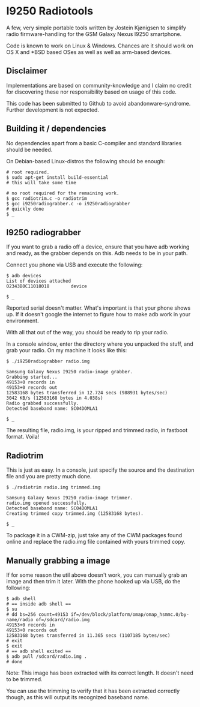 # I9250 Radiotools

A few, very simple portable tools written by Jostein Kjønigsen to simplify
radio firmware-handling for the GSM Galaxy Nexus I9250 smartphone.

Code is known to work on Linux & Windows. Chances are it should work on OS X
and *BSD based OSes as well as well as arm-based devices.

## Disclaimer

Implementations are based on community-knowledge and I claim no credit for discovering these
nor responsibility based on usage of this code.

This code has been submitted to Github to avoid abandonware-syndrome. Further development is
not expected.

## Building it / dependencies

No dependencies apart from a basic C-compiler and standard libraries should be needed.

On Debian-based Linux-distros the following should be enough:

    # root required.
    $ sudo apt-get install build-essential
    # this will take some time
	
	# no root required for the remaining work.
    $ gcc radiotrim.c -o radiotrim
    $ gcc i9250radiograbber.c -o i9250radiograbber
    # quickly done
    $ _

## I9250 radiograbber

If you want to grab a radio off a device, ensure that you have adb working and ready, 
as the grabber depends on this. Adb needs to be in your path.

Connect you phone via USB and execute the following:

    $ adb devices
    List of devices attached 
    02343B0C11018018        device

    $ _

Reported serial doesn't matter. What's important is that your phone shows up. If it doesn't google
the internet to figure how to make adb work in your environment.

With all that out of the way, you should be ready to rip your radio.

In a console window, enter the directory where you unpacked the stuff, and grab your radio.
On my machine it looks like this:

    $ ./i9250radiograbber radio.img
    
    Samsung Galaxy Nexus I9250 radio-image grabber.
    Grabbing started...
    49153+0 records in
    49153+0 records out
    12583168 bytes transferred in 12.724 secs (988931 bytes/sec)
    3042 KB/s (12583168 bytes in 4.038s)
    Radio grabbed successfully.
    Detected baseband name: SC04DOMLA1
    
    $ _

The resulting file, radio.img, is your ripped and trimmed radio, in fastboot format. Voila!

## Radiotrim

This is just as easy. In a console, just specify the source and the destination file and you are pretty much done.

    $ ./radiotrim radio.img trimmed.img
    
    Samsung Galaxy Nexus I9250 radio-image trimmer.
    radio.img opened successfully.
    Detected baseband name: SC04DOMLA1
    Creating trimmed copy trimmed.img (12583168 bytes).
    
    $ _

To package it in a CWM-zip, just take any of the CWM packages found online and replace the radio.img file contained
with yours trimmed copy.

## Manually grabbing a image

If for some reason the util above doesn't work, you can manually grab an image and then trim it later.
With the phone hooked up via USB, do the following:

    $ adb shell 
    # == inside adb shell ==
    $ su
    # dd bs=256 count=49153 if=/dev/block/platform/omap/omap_hsmmc.0/by-name/radio of=/sdcard/radio.img
    49153+0 records in
    49153+0 records out
    12583168 bytes transferred in 11.365 secs (1107185 bytes/sec)
    # exit
    $ exit
    # == adb shell exited ==
    $ adb pull /sdcard/radio.img .
    # done

Note: This image has been extracted with its correct length. It doesn't need to be trimmed.

You can use the trimming to verify that it has been extracted correctly though, as this will output its recognized baseband name.
